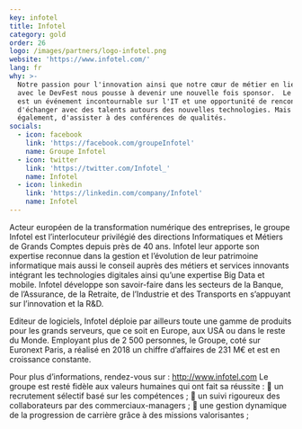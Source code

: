 ```yaml
---
key: infotel
title: Infotel
category: gold
order: 26
logo: /images/partners/logo-infotel.png
website: 'https://www.infotel.com/'
lang: fr
why: >-
  Notre passion pour l'innovation ainsi que notre cœur de métier en lien direct
  avec le DevFest nous pousse à devenir une nouvelle fois sponsor.  Le DevFest
  est un événement incontournable sur l'IT et une opportunité de rencontrer et
  d'échanger avec des talents autours des nouvelles technologies. Mais
  également, d'assister à des conférences de qualités. 
socials:
  - icon: facebook
    link: 'https://facebook.com/groupeInfotel'
    name: Groupe Infotel
  - icon: twitter
    link: 'https://twitter.com/Infotel_'
    name: Infotel
  - icon: linkedin
    link: 'https://linkedin.com/company/Infotel'
    name: Infotel
---
```

Acteur européen de la transformation numérique des entreprises, le groupe Infotel est l’interlocuteur privilégié des directions Informatiques et Métiers de Grands Comptes depuis près de 40 ans.
Infotel leur apporte son expertise reconnue dans la gestion et l’évolution de leur patrimoine informatique mais aussi le conseil auprès des métiers et services innovants intégrant les technologies digitales ainsi qu’une expertise Big Data et mobile.
Infotel développe son savoir-faire dans les secteurs de la Banque, de l’Assurance, de la Retraite, de l’Industrie et des Transports en s’appuyant sur l’innovation et la R&D.

Editeur de logiciels, Infotel déploie par ailleurs toute une gamme de produits pour les grands serveurs, que ce soit en Europe, aux USA ou dans le reste du Monde.
Employant plus de 2 500 personnes, le Groupe, coté sur Euronext Paris, a réalisé en 2018 un chiffre d’affaires de 231 M€ et est en croissance constante.

Pour plus d’informations, rendez-vous sur : http://www.infotel.com
Le groupe est resté fidèle aux valeurs humaines qui ont fait sa réussite : 
	un recrutement sélectif basé sur les compétences ;
	un suivi rigoureux des collaborateurs par des commerciaux-managers ;
	une gestion dynamique de la progression de carrière grâce à des missions valorisantes ;

